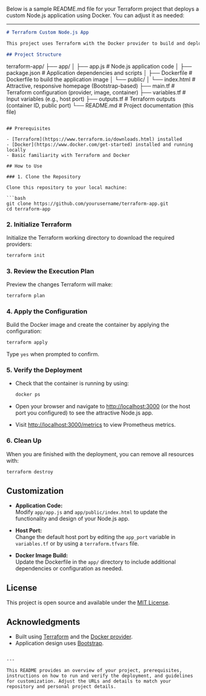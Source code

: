 Below is a sample README.md file for your Terraform project that deploys a custom Node.js application using Docker. You can adjust it as needed:

---

```markdown
# Terraform Custom Node.js App

This project uses Terraform with the Docker provider to build and deploy a custom Node.js application. The Node.js app is designed to be attractive and responsive (using Bootstrap) and exposes a `/metrics` endpoint for Prometheus monitoring. Terraform is used to build the Docker image and run the container locally.

## Project Structure

```
terraform-app/
├── app/
│   ├── app.js              # Node.js application code
│   ├── package.json        # Application dependencies and scripts
│   ├── Dockerfile          # Dockerfile to build the application image
│   └── public/
│       └── index.html      # Attractive, responsive homepage (Bootstrap-based)
├── main.tf                 # Terraform configuration (provider, image, container)
├── variables.tf            # Input variables (e.g., host port)
├── outputs.tf              # Terraform outputs (container ID, public port)
└── README.md               # Project documentation (this file)
```

## Prerequisites

- [Terraform](https://www.terraform.io/downloads.html) installed
- [Docker](https://www.docker.com/get-started) installed and running locally
- Basic familiarity with Terraform and Docker

## How to Use

### 1. Clone the Repository

Clone this repository to your local machine:

```bash
git clone https://github.com/yourusername/terraform-app.git
cd terraform-app
```

### 2. Initialize Terraform

Initialize the Terraform working directory to download the required providers:

```bash
terraform init
```

### 3. Review the Execution Plan

Preview the changes Terraform will make:

```bash
terraform plan
```

### 4. Apply the Configuration

Build the Docker image and create the container by applying the configuration:

```bash
terraform apply
```

Type `yes` when prompted to confirm.

### 5. Verify the Deployment

- Check that the container is running by using:
  
  ```bash
  docker ps
  ```
  
- Open your browser and navigate to [http://localhost:3000](http://localhost:3000) (or the host port you configured) to see the attractive Node.js app.
- Visit [http://localhost:3000/metrics](http://localhost:3000/metrics) to view Prometheus metrics.

### 6. Clean Up

When you are finished with the deployment, you can remove all resources with:

```bash
terraform destroy
```

## Customization

- **Application Code:**  
  Modify `app/app.js` and `app/public/index.html` to update the functionality and design of your Node.js app.
  
- **Host Port:**  
  Change the default host port by editing the `app_port` variable in `variables.tf` or by using a `terraform.tfvars` file.

- **Docker Image Build:**  
  Update the Dockerfile in the `app/` directory to include additional dependencies or configuration as needed.

## License

This project is open source and available under the [MIT License](LICENSE).

## Acknowledgments

- Built using [Terraform](https://www.terraform.io/) and the [Docker provider](https://registry.terraform.io/providers/kreuzwerker/docker/latest/docs).
- Application design uses [Bootstrap](https://getbootstrap.com/).
```

---

This README provides an overview of your project, prerequisites, instructions on how to run and verify the deployment, and guidelines for customization. Adjust the URLs and details to match your repository and personal project details.
